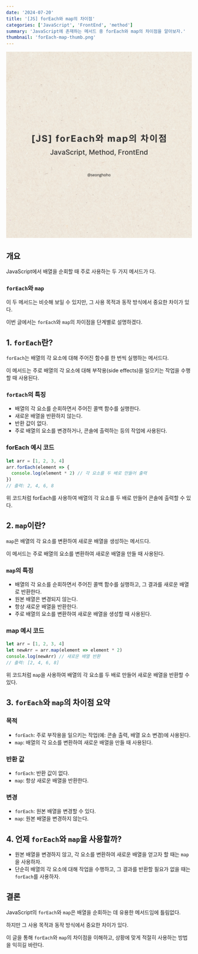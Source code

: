 ```yaml
---
date: '2024-07-20'
title: '[JS] forEach와 map의 차이점'
categories: ['JavaScript', 'FrontEnd', 'method']
summary: 'JavaScript에 존재하는 메서드 중 forEach와 map의 차이점을 알아보자.'
thumbnail: 'forEach-map-thumb.png'
---
```


![forEach-map-thumbnail](forEach-map-thumb.png)

## 개요

JavaScript에서 배열을 순회할 때 주로 사용하는 두 가지 메서드가 다.

### `forEach`와 `map`

이 두 메서드는 비슷해 보일 수 있지만, 그 사용 목적과 동작 방식에서 중요한 차이가 있다.

이번 글에서는 `forEach`와 `map`의 차이점을 단계별로 설명하겠다.

## 1. `forEach`란?

`forEach`는 배열의 각 요소에 대해 주어진 함수를 한 번씩 실행하는 메서드다.

이 메서드는 주로 배열의 각 요소에 대해 부작용(side effects)을 일으키는 작업을 수행할 때 사용된다.

### `forEach`의 특징

- 배열의 각 요소를 순회하면서 주어진 콜백 함수를 실행한다.
- 새로운 배열을 반환하지 않는다.
- 반환 값이 없다.
- 주로 배열의 요소를 변경하거나, 콘솔에 출력하는 등의 작업에 사용된다.

### forEach 예시 코드

```javascript
let arr = [1, 2, 3, 4]
arr.forEach(element => {
  console.log(element * 2) // 각 요소를 두 배로 만들어 출력
})
// 출력: 2, 4, 6, 8
```

위 코드처럼 forEach를 사용하여 배열의 각 요소를 두 배로 만들어 콘솔에 출력할 수 있다.

## 2. `map`이란?

`map`은 배열의 각 요소를 변환하여 새로운 배열을 생성하는 메서드다.

이 메서드는 주로 배열의 요소를 변환하여 새로운 배열을 만들 때 사용된다.

### `map`의 특징

- 배열의 각 요소를 순회하면서 주어진 콜백 함수를 실행하고, 그 결과를 새로운 배열로 반환한다.
- 원본 배열은 변경되지 않는다.
- 항상 새로운 배열을 반환한다.
- 주로 배열의 요소를 변환하여 새로운 배열을 생성할 때 사용된다.

### map 예시 코드

```jsx
let arr = [1, 2, 3, 4]
let newArr = arr.map(element => element * 2)
console.log(newArr) // 새로운 배열 반환
// 출력: [2, 4, 6, 8]
```

위 코드처럼 `map`을 사용하여 배열의 각 요소를 두 배로 만들어 새로운 배열을 반환할 수 있다.

## 3. `forEach`와 `map`의 차이점 요약

### 목적

- `forEach`: 주로 부작용을 일으키는 작업(예: 콘솔 출력, 배열 요소 변경)에 사용된다.
- `map`: 배열의 각 요소를 변환하여 새로운 배열을 만들 때 사용된다.

### 반환 값

- `forEach`: 반환 값이 없다.
- `map`: 항상 새로운 배열을 반환한다.

### 변경

- `forEach`: 원본 배열을 변경할 수 있다.
- `map`: 원본 배열을 변경하지 않는다.

## 4. 언제 `forEach`와 `map`을 사용할까?

- 원본 배열을 변경하지 않고, 각 요소를 변환하여 새로운 배열을 얻고자 할 때는 `map`을 사용하자.
- 단순히 배열의 각 요소에 대해 작업을 수행하고, 그 결과를 반환할 필요가 없을 때는 `forEach`를 사용하자.

## 결론

JavaScript의 `forEach`와 `map`은 배열을 순회하는 데 유용한 메서드임에 틀림없다.

하지만 그 사용 목적과 동작 방식에서 중요한 차이가 있다.

이 글을 통해 `forEach`와 `map`의 차이점을 이해하고, 상황에 맞게 적절히 사용하는 방법을 익히길 바란다.
